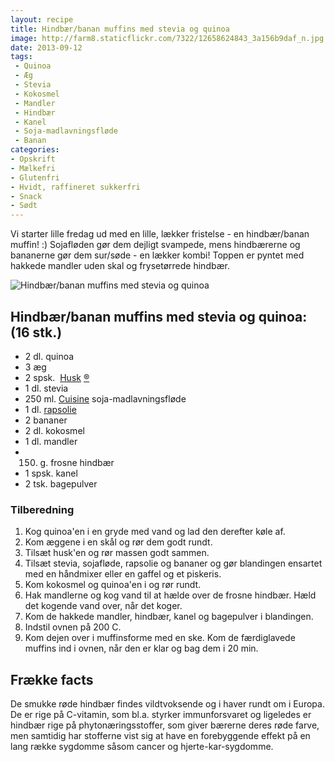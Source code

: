 ```yaml
---
layout: recipe
title: Hindbær/banan muffins med stevia og quinoa
image: http://farm8.staticflickr.com/7322/12658624843_3a156b9daf_n.jpg
date: 2013-09-12
tags:
 - Quinoa
 - Æg
 - Stevia
 - Kokosmel
 - Mandler
 - Hindbær
 - Kanel
 - Soja-madlavningsfløde
 - Banan
categories:
- Opskrift
- Mælkefri
- Glutenfri
- Hvidt, raffineret sukkerfri
- Snack
- Sødt
---
```


Vi starter lille fredag ud med en lille, lækker fristelse - en hindbær/banan
muffin! :) Sojafløden gør dem dejligt svampede, mens hindbærerne og bananerne
gør dem sur/søde - en lækker kombi! Toppen er pyntet med hakkede mandler uden
skal og frysetørrede hindbær.

![Hindbær/banan muffins med stevia og quinoa](http://farm8.staticflickr.com/7322/12658624843_3a156b9daf.jpg)

## Hindbær/banan muffins med stevia og quinoa: (16 stk.)
- 2 dl. quinoa
- 3 æg
- 2 spsk.  [Husk](http://www.husk.dk/) [®](http://www.husk.dk/)
- 1 dl. stevia
- 250 ml. [Cuisine](http://www.naturli-foods.dk/) soja-madlavningsfløde
- 1 dl. [rapsolie](http://www.roedbakkegaard.dk/)
- 2 bananer
- 2 dl. kokosmel
- 1 dl. mandler
- 150. g. frosne hindbær
- 1 spsk. kanel
- 2 tsk. bagepulver

### Tilberedning

1. Kog quinoa'en i en gryde med vand og lad den derefter køle af.
2. Kom æggene i en skål og rør dem godt rundt.
3. Tilsæt husk'en og rør massen godt sammen.
4. Tilsæt stevia, sojafløde, rapsolie og bananer og gør blandingen ensartet med
   en håndmixer eller en gaffel og et piskeris.
5. Kom kokosmel og quinoa'en i og rør rundt.
6. Hak mandlerne og kog vand til at hælde over de frosne hindbær. Hæld det
   kogende vand over, når det koger.
7. Kom de hakkede mandler, hindbær, kanel og bagepulver i blandingen.
8. Indstil ovnen på 200 C.
9. Kom dejen over i muffinsforme med en ske. Kom de færdiglavede muffins ind i
   ovnen, når den er klar og bag dem i 20 min.

## Frække facts
De smukke røde hindbær findes vildtvoksende og i haver rundt om i Europa. De er
rige på C-vitamin, som bl.a. styrker immunforsvaret og ligeledes er hindbær rige
på phytonæringsstoffer, som giver bærerne deres røde farve, men samtidig har
stofferne vist sig at have en forebyggende effekt på en lang række sygdomme
såsom cancer og hjerte-kar-sygdomme. 
